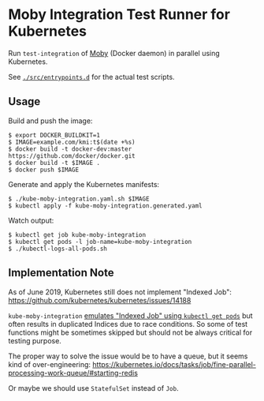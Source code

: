 # Moby Integration Test Runner for Kubernetes

Run `test-integration` of [Moby](https://github.com/moby/moby) (Docker daemon) in parallel using Kubernetes.

See [`./src/entrypoints.d`](./src/entrypoints.d) for the actual test scripts.


## Usage

Build and push the image:
```console
$ export DOCKER_BUILDKIT=1
$ IMAGE=example.com/kmi:t$(date +%s)
$ docker build -t docker-dev:master https://github.com/docker/docker.git
$ docker build -t $IMAGE .
$ docker push $IMAGE
```

Generate and apply the Kubernetes manifests:
```console
$ ./kube-moby-integration.yaml.sh $IMAGE
$ kubectl apply -f kube-moby-integration.generated.yaml
```

Watch output:
```console
$ kubectl get job kube-moby-integration
$ kubectl get pods -l job-name=kube-moby-integration
$ ./kubectl-logs-all-pods.sh
```

## Implementation Note

As of June 2019, Kubernetes still does not implement "Indexed Job": https://github.com/kubernetes/kubernetes/issues/14188

`kube-moby-integration` [emulates "Indexed Job" using `kubectl get pods`](./src/poor-mans-job-index.sh) but often results in duplicated Indices due to race conditions.
So some of test functions might be sometimes skipped but should not be always critical for testing purpose.

The proper way to solve the issue would be to have a queue, but it seems kind of over-engineering: https://kubernetes.io/docs/tasks/job/fine-parallel-processing-work-queue/#starting-redis

Or maybe we should use `StatefulSet` instead of `Job`.
